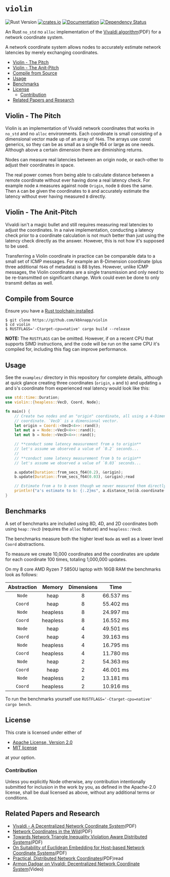 # `violin`

![Rust Version][rustc-image]
[![crates.io][crate-image]][crate-link]
[![Documentation][docs-image]][docs-link]
[![Dependency Status][deps-image]][deps-link]

An Rust `no_std` no `alloc` implementation of the [Vivaldi algorithm][1](PDF)
for a network coordinate system.

A network coordinate system allows nodes to accurately estimate network
latencies by merely exchanging coordinates.


<!-- vim-markdown-toc GFM -->

* [Violin - The Pitch](#violin---the-pitch)
* [Violin - The Anit-Pitch](#violin---the-anit-pitch)
* [Compile from Source](#compile-from-source)
* [Usage](#usage)
* [Benchmarks](#benchmarks)
* [License](#license)
    * [Contribution](#contribution)
* [Related Papers and Research](#related-papers-and-research)

<!-- vim-markdown-toc -->

## Violin - The Pitch

Violin is an implementation of Vivaldi network coordinates that works in
`no_std` and no `alloc` environments. Each coordinate is small consisting of a
dimensional vector made up of an array of `f64`s. The arrays use const
generics, so they can be as small as a single f64 or large as one needs.
Although above a certain dimension there are diminishing returns.

Nodes can measure real latencies between an origin node, or each-other to
adjust their coordinates in space.

The real power comes from being able to calculate distance between a remote
coordinate without ever having done a real latency check. For example node `A`
measures against node `Origin`, node `B` does the same. Then `A` can be given
the coordinates to `B` and accurately estimate the latency without ever having
measured `B` directly.

## Violin - The Anit-Pitch

Vivaldi isn't a magic bullet and still requires measuring real latencies to
adjust the coordinates. In a naive implementation, conducting a latency check
prior to a coordinate calculation is not much better than just using the
latency check directly as the answer. However, this is not how it's supposed to
be used.

Transferring a Violin coordinate in practice can be comparable data to a small
set of ICMP messages. For example an 8-Dimension coordinate (plus three 
additional `f64`s of metadata) is 88 bytes. However, unlike ICMP messages, the
Violin coordinates are a single transmission and only need to be re-transmitted
on significant change. Work could even be done to only transmit deltas as well.

## Compile from Source

Ensure you have a [Rust toolchain installed][rustup].

```
$ git clone https://github.com/kbknapp/violin
$ cd violin
$ RUSTFLAGS='-Ctarget-cpu=native' cargo build --release
```

**NOTE:** The `RUSTFLAGS` can be omitted. However, if on a recent CPU that
supports SIMD instructions, and the code will be run on the same CPU it's
compiled for, including this flag can improve performance.

## Usage

See the `examples/` directory in this repository for complete details, although
at quick glance creating three coordinates (`origin`, `a` and `b`) and updating
`a` and `b`'s coordinate from experienced real latency would look like this:

```rust
use std::time::Duration;
use violin::{heapless::VecD, Coord, Node};

fn main() {
    // Create two nodes and an "origin" coordinate, all using a 4-Dimensional
    // coordinate. `VecD` is a dimensional vector.
    let origin = Coord::<VecD<4>>::rand();
    let mut a = Node::<VecD<4>>::rand();
    let mut b = Node::<VecD<4>>::rand();

    // **conduct some latency measurement from a to origin**
    // let's assume we observed a value of `0.2` seconds...
    //
    // **conduct some latency measurement from b to origin**
    // let's assume we observed a value of `0.03` seconds...

    a.update(Duration::from_secs_f64(0.2), &origin);
    b.update(Duration::from_secs_f64(0.03), &origin);read

    // Estimate from a to b even though we never measured them directly
    println!("a's estimate to b: {:.2}ms", a.distance_to(&b.coordinate()).as_millis());
}
```

## Benchmarks

A set of benchmarks are included using 8D, 4D, and 2D coordinates both using
`heap::VecD` (requires the `alloc` feature) and `heapless::VecD`. 

The benchmarks measure both the higher level `Node` as well as a lower level
`Coord` abstractions.

To measure we create 10,000 coordinates and the coordinates are
update for each coordinate 100 times, totaling 1,000,000 updates.

On my 8 core AMD Ryzen 7 5850U laptop with 16GB RAM the benchmarks look as
follows:

| Abstraction | Memory   | Dimensions | Time |
| :-: | :-:      | :-:        | :-:  |
| `Node` | heap     | 8          | 66.537 ms |
| `Coord` | heap     | 8          | 55.402 ms |
| `Node` | heapless | 8          | 24.997 ms |
| `Coord` | heapless | 8          | 16.552 ms |
| `Node` | heap     | 4          | 49.501 ms |
| `Coord` | heap     | 4          | 39.163 ms |
| `Node` | heapless | 4          | 16.795 ms |
| `Coord` | heapless | 4          | 11.780 ms |
| `Node` | heap     | 2          | 54.363 ms |
| `Coord` | heap     | 2          | 46.001 ms |
| `Node` | heapless | 2          | 13.181 ms |
| `Coord` | heapless | 2          | 10.916 ms |

To run the benchmarks yourself use `RUSTFLAGS='-Ctarget-cpu=native' cargo bench`.

## License

This crate is licensed under either of

 * [Apache License, Version 2.0](http://www.apache.org/licenses/LICENSE-2.0)
 * [MIT license](http://opensource.org/licenses/MIT)

at your option.

### Contribution

Unless you explicitly Node otherwise, any contribution intentionally submitted
for inclusion in the work by you, as defined in the Apache-2.0 license, shall be
dual licensed as above, without any additional terms or conditions.

## Related Papers and Research

- [Vivaldi - A Decentralized Network Coordinate System][1](PDF)
- [Network Coordinates in the Wild][2](PDF)
- [Towards Network Triangle Inequality Violation Aware Distributed Systems][3](PDF)
- [On Suitability of Euclidean Embedding for Host-based Network Coordinate Systems][4](PDF)
- [Practical, Distributed Network Coordinates][5](PDF)read
- [Armon Dadgar on Vivaldi: Decentralized Network Coordinate System][6](Video)

[//]: # (badges)

[rustc-image]: https://img.shields.io/badge/rustc-1.59+-blue.svg
[crate-image]: https://img.shields.io/crates/v/violin.svg
[crate-link]: https://crates.io/crates/violin
[docs-image]: https://docs.rs/violin/badge.svg
[docs-link]: https://docs.rs/violin
[deps-image]: https://deps.rs/repo/github/kbknapp/violin/status.svg
[deps-link]: https://deps.rs/repo/github/kbknapp/violin

[//]: # (links)

[rustup]: https://rustup.rs
[1]: https://pdos.csail.mit.edu/papers/vivaldi:sigcomm/paper.pdf
[2]: https://www.usenix.org/legacy/event/nsdi07/tech/full_papers/ledlie/ledlie.pdf
[3]: https://www.cs.rice.edu/~eugeneng/papers/IMC07.pdf
[4]: https://www-users.cse.umn.edu/~zhang089/Papers/Lee-Suitability-tonfinal.pdf
[5]: http://www.news.cs.nyu.edu/~jinyang/pub/hotnets03.pdf
[6]: https://youtu.be/AszPoJjWK9Q?t=1690
